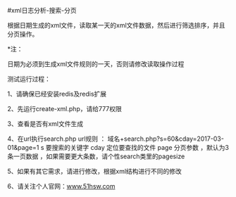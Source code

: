 
#xml日志分析-搜索-分页

根据日期生成的xml文件，读取某一天的xml文件数据，然后进行筛选排序，并且分页操作。

*注：

日期为必须到生成xml文件规则的一天，否则请修改读取操作过程


测试运行过程：

1、请确保已经安装redis及redis扩展

2、先运行create-xml.php，请给777权限

3、查看是否有xml文件生成

4、在url执行search.php
    url规则 ： 域名+search.php?s=60&cday=2017-03-01&page=1
    s 要搜索的关键字
    cday 定位要查找的文件
    page 分页参数 ，默认为3条一页数据 ，如果需要更大条数，请个性search类里的pagesize


5、如果有其它需求，请进行修改，根据xml结构进行不同的修改

6、请关注个人官网：www.51hsw.com